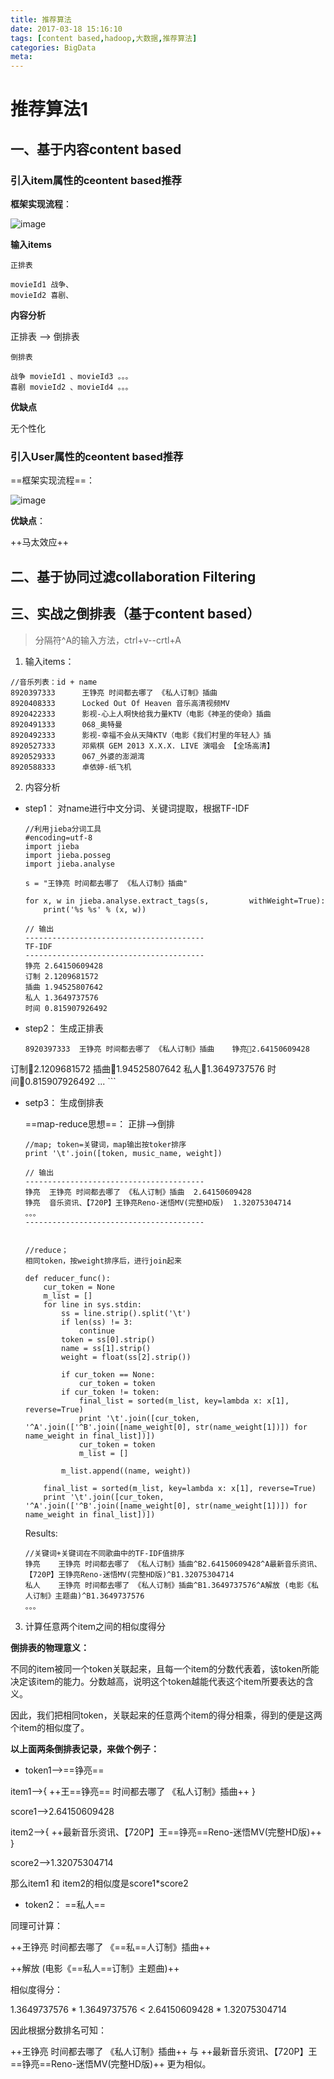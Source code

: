 ```yaml
---
title: 推荐算法
date: 2017-03-18 15:16:10
tags: [content based,hadoop,大数据,推荐算法]
categories: BigData 
meta:
---
```


# 推荐算法1

## 一、基于内容content based


### 引入item属性的ceontent based推荐

**框架实现流程**：

<!--more-->

![image](http://p1.bqimg.com/4851/758a43023ddc65e0.png)

**输入items**

```
正排表

movieId1 战争、
movieId2 喜剧、

```

**内容分析**

正排表 --> 倒排表

```
倒排表

战争 movieId1 、movieId3 。。。
喜剧 movieId2 、movieId4 。。。

```

**优缺点**

无个性化



### 引入User属性的ceontent based推荐

==框架实现流程==：

![image](http://p1.bqimg.com/4851/35e720f306049688.png)

**优缺点**：

++马太效应++



## 二、基于协同过滤collaboration Filtering


## 三、实战之倒排表（基于content based）

> 分隔符^A的输入方法，ctrl+v--crtl+A

1. 输入items：

```
//音乐列表：id + name
8920397333      王铮亮 时间都去哪了 《私人订制》插曲
8920408333      Locked Out Of Heaven 音乐高清视频MV
8920422333      影视-心上人啊快给我力量KTV（电影《神圣的使命》插曲
8920491333      068_奥特曼
8920492333      影视-幸福不会从天降KTV（电影《我们村里的年轻人》插
8920527333      邓紫棋 GEM 2013 X.X.X. LIVE 演唱会 【全场高清】
8920529333      067_外婆的澎湖湾
8920588333      卓依婷-纸飞机

```

2. 内容分析

- step1： 对name进行中文分词、关键词提取，根据TF-IDF

    ```
    //利用jieba分词工具
    #encoding=utf-8
    import jieba
    import jieba.posseg
    import jieba.analyse

    s = "王铮亮 时间都去哪了 《私人订制》插曲"

    for x, w in jieba.analyse.extract_tags(s,         withWeight=True):
        print('%s %s' % (x, w))
    
    // 输出
    ----------------------------------------
    TF-IDF
    ----------------------------------------
    铮亮 2.64150609428
    订制 2.1209681572
    插曲 1.94525807642
    私人 1.3649737576
    时间 0.815907926492

    ```
- step2： 生成正排表

    ```
    8920397333  王铮亮 时间都去哪了 《私人订制》插曲    铮亮2.64150609428
订制2.1209681572
插曲1.94525807642
私人1.3649737576
时间0.815907926492
    ...
    ```
- setp3： 生成倒排表
    
    ==map-reduce思想==： 正排-->倒排
    
    ```
    //map; token=关键词，map输出按toker排序
    print '\t'.join([token, music_name, weight])
    
    // 输出
    ----------------------------------------
    铮亮  王铮亮 时间都去哪了 《私人订制》插曲  2.64150609428
    铮亮  音乐资讯、【720P】王铮亮Reno-迷悟MV(完整HD版)  1.32075304714
    。。。
    ----------------------------------------
    ```
    
    ```
    
    //reduce；
    相同token，按weight排序后，进行join起来
    
    def reducer_func():
        cur_token = None
        m_list = []
        for line in sys.stdin:
            ss = line.strip().split('\t')
            if len(ss) != 3:
                continue
            token = ss[0].strip()
            name = ss[1].strip()
            weight = float(ss[2].strip())

            if cur_token == None:
                cur_token = token
            if cur_token != token:
                final_list = sorted(m_list, key=lambda x: x[1], reverse=True)
                print '\t'.join([cur_token, '^A'.join(['^B'.join([name_weight[0], str(name_weight[1])]) for name_weight in final_list])])
                cur_token = token
                m_list = []
                
            m_list.append((name, weight))

        final_list = sorted(m_list, key=lambda x: x[1], reverse=True)
        print '\t'.join([cur_token, '^A'.join(['^B'.join([name_weight[0], str(name_weight[1])]) for name_weight in final_list])])
    
    ```
    Results:
    ```
    //关键词+关键词在不同歌曲中的TF-IDF值排序
    铮亮    王铮亮 时间都去哪了 《私人订制》插曲^B2.64150609428^A最新音乐资讯、【720P】王铮亮Reno-迷悟MV(完整HD版)^B1.32075304714
    私人    王铮亮 时间都去哪了 《私人订制》插曲^B1.3649737576^A解放 (电影《私人订制》主题曲)^B1.3649737576
    。。。
    ```

3. 计算任意两个item之间的相似度得分


**倒排表的物理意义：**

不同的item被同一个token关联起来，且每一个item的分数代表着，该token所能决定该item的能力。分数越高，说明这个token越能代表这个item所要表达的含义。


因此，我们把相同token，关联起来的任意两个item的得分相乘，得到的便是这两个item的相似度了。

**以上面两条倒排表记录，来做个例子：**

- token1-->==铮亮==  

item1-->{ ++王==铮亮== 时间都去哪了 《私人订制》插曲++ }

score1-->2.64150609428

item2-->{ ++最新音乐资讯、【720P】王==铮亮==Reno-迷悟MV(完整HD版)++ }

score2-->1.32075304714

那么item1 和 item2的相似度是score1*score2


- token2： ==私人==


同理可计算：

++王铮亮 时间都去哪了 《==私==人订制》插曲++

++解放 (电影《==私人==订制》主题曲)++

相似度得分：

1.3649737576 * 1.3649737576 < 2.64150609428 * 1.32075304714

因此根据分数排名可知：

++王铮亮 时间都去哪了 《私人订制》插曲++ 与  ++最新音乐资讯、【720P】王==铮亮==Reno-迷悟MV(完整HD版)++  更为相似。




